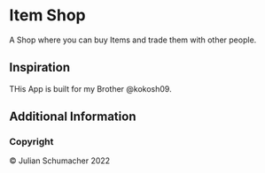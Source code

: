 # Item Shop

A Shop where you can buy Items and trade them with other people.


## Inspiration

THis App is built for my Brother @kokosh09.

## Additional Information

### Copyright

© Julian Schumacher 2022
